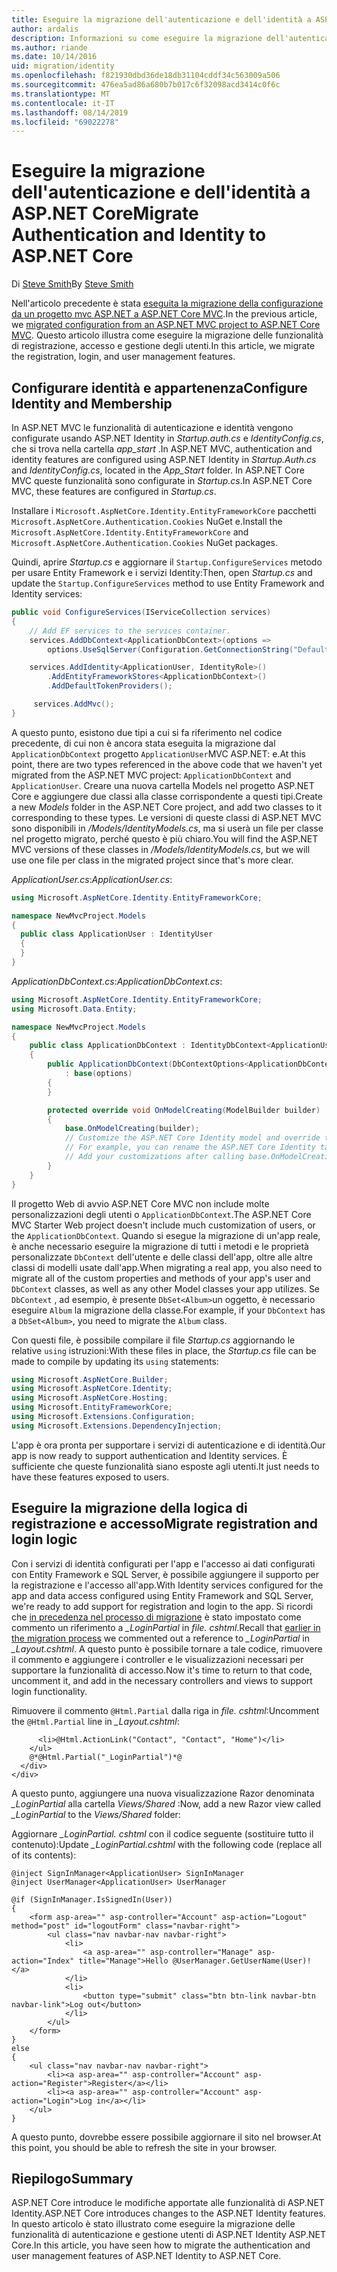 ```yaml
---
title: Eseguire la migrazione dell'autenticazione e dell'identità a ASP.NET Core
author: ardalis
description: Informazioni su come eseguire la migrazione dell'autenticazione e dell'identità da un progetto MVC ASP.NET a un progetto MVC ASP.NET Core.
ms.author: riande
ms.date: 10/14/2016
uid: migration/identity
ms.openlocfilehash: f821930dbd36de18db31104cddf34c563009a506
ms.sourcegitcommit: 476ea5ad86a680b7b017c6f32098acd3414c0f6c
ms.translationtype: MT
ms.contentlocale: it-IT
ms.lasthandoff: 08/14/2019
ms.locfileid: "69022278"
---
```

# <a name="migrate-authentication-and-identity-to-aspnet-core"></a><span data-ttu-id="dc926-103">Eseguire la migrazione dell'autenticazione e dell'identità a ASP.NET Core</span><span class="sxs-lookup"><span data-stu-id="dc926-103">Migrate Authentication and Identity to ASP.NET Core</span></span>

<span data-ttu-id="dc926-104">Di [Steve Smith](https://ardalis.com/)</span><span class="sxs-lookup"><span data-stu-id="dc926-104">By [Steve Smith](https://ardalis.com/)</span></span>

<span data-ttu-id="dc926-105">Nell'articolo precedente è stata [eseguita la migrazione della configurazione da un progetto mvc ASP.NET a ASP.NET Core MVC](xref:migration/configuration).</span><span class="sxs-lookup"><span data-stu-id="dc926-105">In the previous article, we [migrated configuration from an ASP.NET MVC project to ASP.NET Core MVC](xref:migration/configuration).</span></span> <span data-ttu-id="dc926-106">Questo articolo illustra come eseguire la migrazione delle funzionalità di registrazione, accesso e gestione degli utenti.</span><span class="sxs-lookup"><span data-stu-id="dc926-106">In this article, we migrate the registration, login, and user management features.</span></span>

## <a name="configure-identity-and-membership"></a><span data-ttu-id="dc926-107">Configurare identità e appartenenza</span><span class="sxs-lookup"><span data-stu-id="dc926-107">Configure Identity and Membership</span></span>

<span data-ttu-id="dc926-108">In ASP.NET MVC le funzionalità di autenticazione e identità vengono configurate usando ASP.NET Identity in *Startup.auth.cs* e *IdentityConfig.cs*, che si trova nella cartella *app_start* .</span><span class="sxs-lookup"><span data-stu-id="dc926-108">In ASP.NET MVC, authentication and identity features are configured using ASP.NET Identity in *Startup.Auth.cs* and *IdentityConfig.cs*, located in the *App_Start* folder.</span></span> <span data-ttu-id="dc926-109">In ASP.NET Core MVC queste funzionalità sono configurate in *Startup.cs*.</span><span class="sxs-lookup"><span data-stu-id="dc926-109">In ASP.NET Core MVC, these features are configured in *Startup.cs*.</span></span>

<span data-ttu-id="dc926-110">Installare i `Microsoft.AspNetCore.Identity.EntityFrameworkCore` pacchetti `Microsoft.AspNetCore.Authentication.Cookies` NuGet e.</span><span class="sxs-lookup"><span data-stu-id="dc926-110">Install the `Microsoft.AspNetCore.Identity.EntityFrameworkCore` and `Microsoft.AspNetCore.Authentication.Cookies` NuGet packages.</span></span>

<span data-ttu-id="dc926-111">Quindi, aprire *Startup.cs* e aggiornare il `Startup.ConfigureServices` metodo per usare Entity Framework e i servizi Identity:</span><span class="sxs-lookup"><span data-stu-id="dc926-111">Then, open *Startup.cs* and update the `Startup.ConfigureServices` method to use Entity Framework and Identity services:</span></span>

```csharp
public void ConfigureServices(IServiceCollection services)
{
    // Add EF services to the services container.
    services.AddDbContext<ApplicationDbContext>(options =>
        options.UseSqlServer(Configuration.GetConnectionString("DefaultConnection")));

    services.AddIdentity<ApplicationUser, IdentityRole>()
        .AddEntityFrameworkStores<ApplicationDbContext>()
        .AddDefaultTokenProviders();

     services.AddMvc();
}
```

<span data-ttu-id="dc926-112">A questo punto, esistono due tipi a cui si fa riferimento nel codice precedente, di cui non è ancora stata eseguita la migrazione dal `ApplicationDbContext` progetto `ApplicationUser`MVC ASP.NET: e.</span><span class="sxs-lookup"><span data-stu-id="dc926-112">At this point, there are two types referenced in the above code that we haven't yet migrated from the ASP.NET MVC project: `ApplicationDbContext` and `ApplicationUser`.</span></span> <span data-ttu-id="dc926-113">Creare una nuova cartella Models nel progetto ASP.NET Core e aggiungere due classi alla classe corrispondente a questi tipi.</span><span class="sxs-lookup"><span data-stu-id="dc926-113">Create a new *Models* folder in the ASP.NET Core project, and add two classes to it corresponding to these types.</span></span> <span data-ttu-id="dc926-114">Le versioni di queste classi di ASP.NET MVC sono disponibili in */Models/IdentityModels.cs*, ma si userà un file per classe nel progetto migrato, perché questo è più chiaro.</span><span class="sxs-lookup"><span data-stu-id="dc926-114">You will find the ASP.NET MVC versions of these classes in */Models/IdentityModels.cs*, but we will use one file per class in the migrated project since that's more clear.</span></span>

<span data-ttu-id="dc926-115">*ApplicationUser.cs*:</span><span class="sxs-lookup"><span data-stu-id="dc926-115">*ApplicationUser.cs*:</span></span>

```csharp
using Microsoft.AspNetCore.Identity.EntityFrameworkCore;

namespace NewMvcProject.Models
{
  public class ApplicationUser : IdentityUser
  {
  }
}
```

<span data-ttu-id="dc926-116">*ApplicationDbContext.cs*:</span><span class="sxs-lookup"><span data-stu-id="dc926-116">*ApplicationDbContext.cs*:</span></span>

```csharp
using Microsoft.AspNetCore.Identity.EntityFrameworkCore;
using Microsoft.Data.Entity;

namespace NewMvcProject.Models
{
    public class ApplicationDbContext : IdentityDbContext<ApplicationUser>
    {
        public ApplicationDbContext(DbContextOptions<ApplicationDbContext> options)
            : base(options)
        {
        }

        protected override void OnModelCreating(ModelBuilder builder)
        {
            base.OnModelCreating(builder);
            // Customize the ASP.NET Core Identity model and override the defaults if needed.
            // For example, you can rename the ASP.NET Core Identity table names and more.
            // Add your customizations after calling base.OnModelCreating(builder);
        }
    }
}
```

<span data-ttu-id="dc926-117">Il progetto Web di avvio ASP.NET Core MVC non include molte personalizzazioni degli utenti o `ApplicationDbContext`.</span><span class="sxs-lookup"><span data-stu-id="dc926-117">The ASP.NET Core MVC Starter Web project doesn't include much customization of users, or the `ApplicationDbContext`.</span></span> <span data-ttu-id="dc926-118">Quando si esegue la migrazione di un'app reale, è anche necessario eseguire la migrazione di tutti i metodi e le proprietà personalizzate `DbContext` dell'utente e delle classi dell'app, oltre alle altre classi di modelli usate dall'app.</span><span class="sxs-lookup"><span data-stu-id="dc926-118">When migrating a real app, you also need to migrate all of the custom properties and methods of your app's user and `DbContext` classes, as well as any other Model classes your app utilizes.</span></span> <span data-ttu-id="dc926-119">Se `DbContext` , ad esempio, è presente `DbSet<Album>`un oggetto, è necessario eseguire `Album` la migrazione della classe.</span><span class="sxs-lookup"><span data-stu-id="dc926-119">For example, if your `DbContext` has a `DbSet<Album>`, you need to migrate the `Album` class.</span></span>

<span data-ttu-id="dc926-120">Con questi file, è possibile compilare il file *Startup.cs* aggiornando le relative `using` istruzioni:</span><span class="sxs-lookup"><span data-stu-id="dc926-120">With these files in place, the *Startup.cs* file can be made to compile by updating its `using` statements:</span></span>

```csharp
using Microsoft.AspNetCore.Builder;
using Microsoft.AspNetCore.Identity;
using Microsoft.AspNetCore.Hosting;
using Microsoft.EntityFrameworkCore;
using Microsoft.Extensions.Configuration;
using Microsoft.Extensions.DependencyInjection;
```

<span data-ttu-id="dc926-121">L'app è ora pronta per supportare i servizi di autenticazione e di identità.</span><span class="sxs-lookup"><span data-stu-id="dc926-121">Our app is now ready to support authentication and Identity services.</span></span> <span data-ttu-id="dc926-122">È sufficiente che queste funzionalità siano esposte agli utenti.</span><span class="sxs-lookup"><span data-stu-id="dc926-122">It just needs to have these features exposed to users.</span></span>

## <a name="migrate-registration-and-login-logic"></a><span data-ttu-id="dc926-123">Eseguire la migrazione della logica di registrazione e accesso</span><span class="sxs-lookup"><span data-stu-id="dc926-123">Migrate registration and login logic</span></span>

<span data-ttu-id="dc926-124">Con i servizi di identità configurati per l'app e l'accesso ai dati configurati con Entity Framework e SQL Server, è possibile aggiungere il supporto per la registrazione e l'accesso all'app.</span><span class="sxs-lookup"><span data-stu-id="dc926-124">With Identity services configured for the app and data access configured using Entity Framework and SQL Server, we're ready to add support for registration and login to the app.</span></span> <span data-ttu-id="dc926-125">Si ricordi che [in precedenza nel processo di migrazione](xref:migration/mvc#migrate-the-layout-file) è stato impostato come commento un riferimento a *_LoginPartial* in *file. cshtml*.</span><span class="sxs-lookup"><span data-stu-id="dc926-125">Recall that [earlier in the migration process](xref:migration/mvc#migrate-the-layout-file) we commented out a reference to *_LoginPartial* in *_Layout.cshtml*.</span></span> <span data-ttu-id="dc926-126">A questo punto è possibile tornare a tale codice, rimuovere il commento e aggiungere i controller e le visualizzazioni necessari per supportare la funzionalità di accesso.</span><span class="sxs-lookup"><span data-stu-id="dc926-126">Now it's time to return to that code, uncomment it, and add in the necessary controllers and views to support login functionality.</span></span>

<span data-ttu-id="dc926-127">Rimuovere il commento `@Html.Partial` dalla riga in *file. cshtml*:</span><span class="sxs-lookup"><span data-stu-id="dc926-127">Uncomment the `@Html.Partial` line in *_Layout.cshtml*:</span></span>

```cshtml
      <li>@Html.ActionLink("Contact", "Contact", "Home")</li>
    </ul>
    @*@Html.Partial("_LoginPartial")*@
  </div>
</div>
```

<span data-ttu-id="dc926-128">A questo punto, aggiungere una nuova visualizzazione Razor denominata *_LoginPartial* alla cartella *Views/Shared* :</span><span class="sxs-lookup"><span data-stu-id="dc926-128">Now, add a new Razor view called *_LoginPartial* to the *Views/Shared* folder:</span></span>

<span data-ttu-id="dc926-129">Aggiornare *_LoginPartial. cshtml* con il codice seguente (sostituire tutto il contenuto):</span><span class="sxs-lookup"><span data-stu-id="dc926-129">Update *_LoginPartial.cshtml* with the following code (replace all of its contents):</span></span>

```cshtml
@inject SignInManager<ApplicationUser> SignInManager
@inject UserManager<ApplicationUser> UserManager

@if (SignInManager.IsSignedIn(User))
{
    <form asp-area="" asp-controller="Account" asp-action="Logout" method="post" id="logoutForm" class="navbar-right">
        <ul class="nav navbar-nav navbar-right">
            <li>
                <a asp-area="" asp-controller="Manage" asp-action="Index" title="Manage">Hello @UserManager.GetUserName(User)!</a>
            </li>
            <li>
                <button type="submit" class="btn btn-link navbar-btn navbar-link">Log out</button>
            </li>
        </ul>
    </form>
}
else
{
    <ul class="nav navbar-nav navbar-right">
        <li><a asp-area="" asp-controller="Account" asp-action="Register">Register</a></li>
        <li><a asp-area="" asp-controller="Account" asp-action="Login">Log in</a></li>
    </ul>
}
```

<span data-ttu-id="dc926-130">A questo punto, dovrebbe essere possibile aggiornare il sito nel browser.</span><span class="sxs-lookup"><span data-stu-id="dc926-130">At this point, you should be able to refresh the site in your browser.</span></span>

## <a name="summary"></a><span data-ttu-id="dc926-131">Riepilogo</span><span class="sxs-lookup"><span data-stu-id="dc926-131">Summary</span></span>

<span data-ttu-id="dc926-132">ASP.NET Core introduce le modifiche apportate alle funzionalità di ASP.NET Identity.</span><span class="sxs-lookup"><span data-stu-id="dc926-132">ASP.NET Core introduces changes to the ASP.NET Identity features.</span></span> <span data-ttu-id="dc926-133">In questo articolo è stato illustrato come eseguire la migrazione delle funzionalità di autenticazione e gestione utenti di ASP.NET Identity ASP.NET Core.</span><span class="sxs-lookup"><span data-stu-id="dc926-133">In this article, you have seen how to migrate the authentication and user management features of ASP.NET Identity to ASP.NET Core.</span></span>
